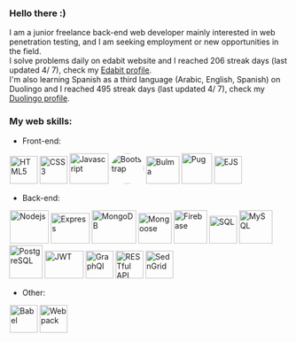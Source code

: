 ### Hello there :)
I am a junior freelance back-end web developer mainly interested in web penetration testing, and I am seeking employment or new opportunities in the field.<br>
I solve problems daily on edabit website and I reached 206 streak days (last updated 4/ 7), check my [Edabit profile](https://edabit.com/user/7kENXQQ8ABiPGfBRD). <br>
I'm also learning Spanish as a third language (Arabic, English, Spanish) on Duolingo and I reached 495 streak days (last updated 4/ 7), check my [Duolingo profile](https://www.duolingo.com/profile/Ahmed_Elgaidi).

### My web skills:
* Front-end:
<div style="display: inline; margin: 1px;">
   <img src="https://res.cloudinary.com/dvmkzbrcs/image/upload/v1624448550/github%20photos%20and%20logos/html_ozmds9.png" title="HTML5" alt="HTML5" height="50px" widht="50px">
  <img src="https://res.cloudinary.com/dvmkzbrcs/image/upload/v1624448970/github%20photos%20and%20logos/css3_ovmbyb.png" title="CSS3" alt="CSS3" height="50px" widht="50px">
  <img src="https://res.cloudinary.com/dvmkzbrcs/image/upload/v1624449202/github%20photos%20and%20logos/js_csbw4l.png" title="Javascript" alt="Javascript" height="55px" width="70px">
    <img src="https://res.cloudinary.com/dvmkzbrcs/image/upload/v1624455889/github%20photos%20and%20logos/bootstrap_osku6g.png" style="border-radius: 50%;" title="Bootstrap" alt="Bootstrap" height="55px" width="60px">
  <img src="https://res.cloudinary.com/dvmkzbrcs/image/upload/v1624455022/github%20photos%20and%20logos/bulma_dqjwfm.png" title="Bulma" alt="Bulma" height="50px" width="60px">
    <img src="https://res.cloudinary.com/dvmkzbrcs/image/upload/v1624456950/github%20photos%20and%20logos/pug_daq49s.png" title="Pug" alt="Pug" height="55px" widht="55px">
  <img src="https://res.cloudinary.com/dvmkzbrcs/image/upload/v1624456939/github%20photos%20and%20logos/ejs_rw0ffs.png" title="EJS" alt="EJS" height="50px" widht="50px">
</div>

* Back-end:
<div style="display: inline; margin: 1px;">
    <img src="https://res.cloudinary.com/dvmkzbrcs/image/upload/v1624449313/github%20photos%20and%20logos/nodejs_nxwzkn.png" title="Nodejs" alt="Nodejs" height="60px" width="70px">
  <img src="https://res.cloudinary.com/dvmkzbrcs/image/upload/v1624458491/github%20photos%20and%20logos/express_neakgs.png" title="Express" alt="Express" height="55px" width="70px">
    <img src="https://res.cloudinary.com/dvmkzbrcs/image/upload/v1624450387/github%20photos%20and%20logos/mongodb_d5qfhs.png" title="MongoDB" alt="MongoDB" height="60px" width="80px">
  <img src="https://res.cloudinary.com/dvmkzbrcs/image/upload/v1624449628/github%20photos%20and%20logos/mongoose_knvnre.png" title="Mongoose" alt="Mongoose" height="55px" width="60px">
  <img src="https://res.cloudinary.com/dvmkzbrcs/image/upload/v1624454146/github%20photos%20and%20logos/firebase_gykjhd.png" title="Firebase" alt="Firebase" height="60px" width="60px">
  <img src="https://res.cloudinary.com/dvmkzbrcs/image/upload/v1624457641/github%20photos%20and%20logos/sql_ea82gr.png" title="SQL" alt="SQL" height="50px" widht="50px">
  <img src="https://res.cloudinary.com/dvmkzbrcs/image/upload/v1624457644/github%20photos%20and%20logos/mysql_gpldnf.png" title="MySQL" alt="MySQL" height="60px" widht="60px">
  <img src="https://res.cloudinary.com/dvmkzbrcs/image/upload/v1624457831/github%20photos%20and%20logos/PostgreSQL_tj3eqy.png" title="PostgreSQL" alt="PostgreSQL" height="60px" widht="60px">
    <img src="https://res.cloudinary.com/dvmkzbrcs/image/upload/v1624450645/github%20photos%20and%20logos/JWT_i4bk0c.png" title="JWT" alt="JWT" height="50px" width="70px">
  <img src="https://res.cloudinary.com/dvmkzbrcs/image/upload/v1624458262/github%20photos%20and%20logos/grahQl_a0h0wu.png" title="GraphQl" alt="GraphQl" height="50px" widht=50px">
  <img src="https://res.cloudinary.com/dvmkzbrcs/image/upload/v1624458491/github%20photos%20and%20logos/restfulAPI_bj9xji.png" title="RESTful API" alt="RESTful API" height="50px" widht="50px">
  <img src="https://res.cloudinary.com/dvmkzbrcs/image/upload/v1624458257/github%20photos%20and%20logos/sendgrid_e4niod.png" title="SendGrid" alt="SednGrid" height="50px" widht="50px">
</div>

* Other:
<div style="display: inline; margin: 1px;">
  <img src="https://res.cloudinary.com/dvmkzbrcs/image/upload/v1624457232/github%20photos%20and%20logos/babel_lyfpmq.png" title="Babel" alt="Babel" height="50px" widht="50px">
  <img src="https://res.cloudinary.com/dvmkzbrcs/image/upload/v1624457228/github%20photos%20and%20logos/webpack_c1ck8w.png" title="Webpack" alt="Webpack" height="50px" widht="50px">
</div>





<!--
**AhmedElgaidi/AhmedElgaidi** is a ✨ _special_ ✨ repository because its `README.md` (this file) appears on your GitHub profile.

Here are some ideas to get you started:

- 🔭 I’m currently working on ...
- 🌱 I’m currently learning ...
- 👯 I’m looking to collaborate on ...
- 🤔 I’m looking for help with ...
- 💬 Ask me about ...
- 📫 How to reach me: ...
- 😄 Pronouns: ...
- ⚡ Fun fact: ...
-->
